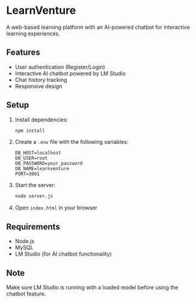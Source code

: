 # LearnVenture

A web-based learning platform with an AI-powered chatbot for interactive learning experiences.

## Features

- User authentication (Register/Login)
- Interactive AI chatbot powered by LM Studio
- Chat history tracking
- Responsive design

## Setup

1. Install dependencies:
   ```bash
   npm install
   ```

2. Create a `.env` file with the following variables:
   ```
   DB_HOST=localhost
   DB_USER=root
   DB_PASSWORD=your_password
   DB_NAME=learnventure
   PORT=3001
   ```

3. Start the server:
   ```bash
   node server.js
   ```

4. Open `index.html` in your browser

## Requirements

- Node.js
- MySQL
- LM Studio (for AI chatbot functionality)

## Note

Make sure LM Studio is running with a loaded model before using the chatbot feature. 